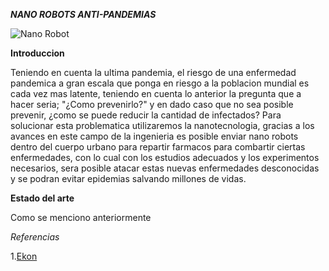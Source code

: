 ***NANO ROBOTS ANTI-PANDEMIAS***

![Nano Robot](https://concepto.de/wp-content/uploads/2019/12/nanotecnologia-e1576098823394.jpg)

   **Introduccion**
   
   Teniendo en cuenta la ultima pandemia, el riesgo de una enfermedad pandemica a gran escala que ponga en riesgo a la poblacion mundial es cada vez mas 
   latente, teniendo en cuenta lo anterior la pregunta que a hacer seria; "¿Como prevenirlo?" y en dado caso que no sea posible prevenir, ¿como se puede reducir
   la cantidad de infectados? Para solucionar esta problematica utilizaremos la nanotecnologia, gracias a los avances en este campo de la ingenieria es posible 
   enviar nano robots dentro del cuerpo urbano para repartir farmacos para combartir ciertas enfermedades, con lo cual con los estudios adecuados y los
   experimentos necesarios, sera posible atacar estas nuevas enfermedades desconocidas y se podran evitar epidemias salvando millones de vidas.
   
   **Estado del arte**
   
   Como se menciono anteriormente
   
   *Referencias*
   
   1.[Ekon](https://www.ekon.es/blog/nanotecnologia-en-medicina/)
   
   
   
